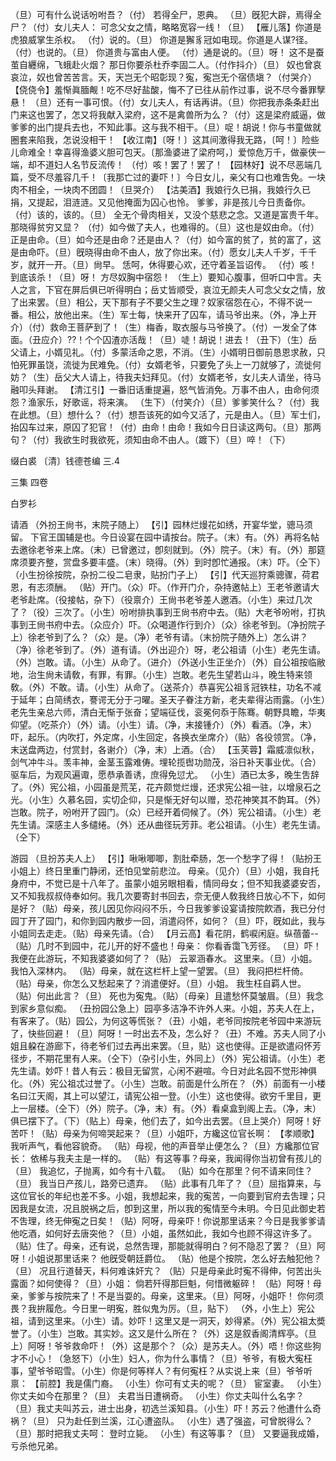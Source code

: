 <!-- { "loadSidebar": true } -->
（旦）可有什么说话吩咐吾？（付）
若得全尸，恩典。
（旦）旣犯大辟，焉得全尸？（付）女儿夫人：
可念父女之情，略略宽容一线！（旦）
【雁儿落】你道是虎狼威掌生杀权。
（付）说的。（旦）
你道是獬豸冠如电现。你道是人谋?径。
（付）也说的。（旦）
你道贵与富由人便。
（付）通是说的。（旦）呀！
这不是蚕茧自纒绵，飞蛾赴火烟？
那日你要杀杜乔李固二人。（付作抖介）（旦）
奴也曾哀哀泣，奴也曾苦苦言。天，天岂无个昭彰现？寃，寃岂无个宿债塡？（付哭介）
【侥侥令】羞惭眞腼觍！吃不尽好盐酸，悔不了已往从前作过事，说不尽今番罪孼悬！
（旦）还有一事可恨。（付）女儿夫人，有话再讲。（旦）你把我赤条条赶出门来这也罢了，怎又将我献入梁府，这不是禽兽所为么？（付）这是梁府威逼，做爹爹的出门提兵去也，不知此事。这与我不相干。（旦）哫！胡说！你与书童做就圈套来陷我，怎说没相干！
【收江南】〔呀！〕这其间激得我无路，〔呵！〕险些儿命难全！幸喜得渔婆义胆可包天。〔那渔婆进了梁府呵，〕爱惊危万千，做豪侠一端，却不道妇人名节反流传！
（付）咳！罢了！罢了！
【园林好】说不尽恶端几篇，受不尽羞容几千！〔我那亡过的妻吓！〕今日女儿，亲父有口也难吿免。一块肉不相全，一块肉不团圆！（旦哭介）
【沽美酒】我娘行久已捐，我娘行久已捐，又提起，泪涟涟。又见他掩面为囚心也怜。
爹爹，非是孩儿今日责备你。（付）该的，该的。（旦）
全无个骨肉相关，又没个慈悲之念。又道是富贵千年。那晓得贫穷又显？
（付）如今做了夫人，也难得的。（旦）这也是奴由命。（付）正是由命。（旦）如今还是由命？还是由人？（付）如今富的贫了，贫的富了，这是由命吓。（旦）旣晓得由命不由人，放了你出来。（付）愿女儿夫人千岁，千千岁，就开一开。（旦）尙早。
恁呵，休得要心欢，还守着圣旨诏传。
（付）咳！到底该杀！（旦）呀！
方尽奴胸中宿怨！
（生上）要知心腹事，但听口中言。夫人之言，下官在屏后俱已听得明白；岳丈皆顺受，哀泣无颜夫人可念父女之情，放了出来罢。（旦）相公，天下那有子不要父生之理？奴家宿怨在心，不得不说一番。相公，放他出来。（生）军士每，快来开了囚车，请马爷出来。（外，净上开介）（付）救命王菩萨到了！（生）梅香，取衣服与马爷换了。（付）一发全了体面。（丑应介）??！个个囚渣亦活哉！（旦）唗！胡说！进去！（丑下）（生）岳父请上，小婿见礼。（付）多蒙活命之恩，不消。（生）小婿明日御前恳恩求赦，只怕死罪虽饶，流徙为民难免。（付）女婿老爷，只要免了头上一刀就够了，流徙何妨？（生）岳父大人请上，待我夫妇拜见。（付）女婿老爷，女儿夫人请坐，待马融叩头拜谢。
【清江引】一番旧话重提遍，怒气皆消免。万事不由人，由命何须怨？渔家乐，好歌谣，将来演。
（生下）（付笑介）（旦）爹爹笑什么？（付）我在此想。（旦）想什么？（付）想吾该死的如今又活了，元是由人。（旦）军士们，抬囚车过来，原囚了犯官！（付）由命！由命！我如今日日读这两句。（旦）那两句？（付）我欲生时我欲死，须知由命不由人。（踱下）（旦）啐！（下）

缀白裘 〔清〕钱德苍编 三.4
 
 
三集 
四卷
 
白罗衫
 
请酒
（外扮王尙书，末院子随上）
【引】园林烂熳花如绣，开宴华堂，骢马须留。
下官王国辅是也。今日设宴在园中请按台。院子。（末）有。（外）再将名帖去邀徐老爷来上席。（末）已曾邀过，卽刻就到。（外）院子。（末）有。（外）那筵席须要齐整，赏盘多要丰盛。（末）晓得。（外）到时卽忙通报。（末）吓。（仝下）（小生扮徐按院，杂扮二役二皂隶，贴扮门子上）
【引】代天巡狩乘骢骤，荷君恩，有志须酬。
（贴）开门。（众）吓。（作开门介，杂持邀帖上）王老爷邀请大老爷赴席。（役接帖，杂下）（役禀介）王尙书老爷差人邀酒。（小生）来过几次了？（役）三次了。（小生）吩咐排执事到王尙书府中去。（贴）大老爷吩咐，打执事到王尙书府中去。（众应介）吓。（众喝道作行到介）（众）徐老爷到。（净扮院子上）徐老爷到了么？（众）是。（净）老爷有请。（末扮院子随外上）怎么讲？（净）徐老爷到了。（外）道有请。（外出迎介）呀，老公祖请（小生）老先生请。（外）岂敢。请。（小生）从命了。（进介）（外送小生正坐介）（外）自公祖按临敝地，治生尙未请敎，有罪，有罪。（小生）岂敢。老先生望若山斗，晚生特来领敎。（外）不敢。请。（小生）从命了。（送茶介）恭喜宪公祖豸冠铁柱，功名不减于延年；白简绣衣，謇谔无分于刁曜。圣天子眷注方新，老夫辈得沾雨露。（小生）老先生亲总六师，清白无惭于张奋；望端征伐，衮冕何忝于陈骞。朝野具瞻，华夷仰望。（吃茶介）（外）请。（小生）请。（净，末接锺介）（外）看酒。（净，末）吓，起乐。（内吹打，外定席，小生回定，各换衣坐席介）（贴）各役领赏。（净，末送盘两边，付赏封，各谢介）（净，末）上酒。（合）
【玉芙蓉】霜威凛似秋，剑气冲牛斗。羡丰神，金茎玉露难俦。埋轮揽辔功勋茂，浴日补天事业优。（合）驱车后，为观风遍诹，愿恭承善诱，庶得免愆尤。
（小生）酒已太多，晚生吿辞了。（外）宪公祖，小园虽是荒芜，花卉颇觉烂熳，还求宪公祖一驻，以增泉石之光。（小生）久慕名园，实切企仰，只是惭无好句以赠，恐花神笑其不韵耳。（外）岂敢。院子，吩咐开了园门。（众）已经开着伺候了。（外）宪公祖请。（小生）老先生请。深感主人多缱绻。（外）还从曲径玩芳菲。老公祖请。（小生）老先生请。（仝下）
 
游园
（旦扮苏夫人上）
【引】啾啾唧唧，割肚牵肠，怎一个愁字了得！（贴扮王小姐上）终日里重门静闭，还怕见堂前悲泣。
母亲。（见介）（旦）小姐，我自托身府中，不觉已是十八年了。虽蒙小姐另眼相看，情同母女；但不知我婆婆安否，又不知我叔叔侍奉如何。我几次要寄封书回去，奈无便人敎我终日放心不下，如何是好？（贴）母亲，孩儿因见你闷闷不乐，今日我爹爹设宴请按院飮酒，我已分付园丁开了园门，和你到园内散步一回，消遣闷怀，如何？（旦）吓，旣如此，我与小姐同去走走。（贴）母亲先请。（合）
【月云高】看花阴，鹤唳闲庭。纵蓓蕾--
（贴）几时不到园中，花儿开的好不盛也！母亲：
你看香霭飞芳径。
（旦）吓！我便在此游玩，不知我婆婆如何了？（贴）
云翠涵春水。
这里来。（旦）小姐。
我怕入深林内。
（贴）母亲，就在这栏杆上望一望罢。（旦）
我闷把栏杆倚。
（贴）母亲，你怎么又愁起来了？消遣便好。（旦）小姐。
我生枉自羁人世。
（贴）何出此言？（旦）
死也为寃鬼。（贴）〔母亲〕且遣愁怀莫皱眉。（旦）我念到家乡意似痴。
（丑扮园公急上）园亭多洁净不许外人来。小姐，苏夫人在上，有客来了。（贴）园公，为何这等慌张？（丑）小姐，老爷同按院老爷园中来游玩了，快些回避！（旦）阿呀！一时出去不及，怎么好？（丑）不难。苏夫人同了小姐且躱在游廊下，待老爷们过去再出来罢。（旦，贴）这也使得。正是欲遣闷怀芳径步，不期花里有人来。（仝下）（杂引小生，外同上）（外）宪公祖请。（小生）老先生请。妙吓！昔人有云：极目无留赏，心闲不避喧。今日对此名园不觉形神俱化。（外）宪公祖忒过誉了。（小生）岂敢。前面是什么所在？（外）前面有一小楼名曰江天阁，其上可以望江，请宪公祖一登。（小生）这也使得。欲穷千里目，更上一层楼。（仝下）（外）院子。（净，末）有。（外）看桌盒到阁上去。（净，末）俱已摆下了。（下）（贴上）母亲，他们去了，如今出去罢。（旦上哭介）阿呀！好苦吓！（贴）母亲为何啼哭起来？（旦）小姐吓，方纔这位官长啊：
【孝顺歌】我听声气，看他容貌奇。
（贴）母视，他的声音举止便怎么？（旦）方纔那位官长：
依稀与我夫主是一样的。
（贴）有这等事？母亲，我闻得你当初曾有孩儿的（旦）
我追忆，子抛离，如今有十八载。
（贴）如今在那里？何不请来同住？（旦）
我当日产孩儿，路旁已遗弃。
（贴）此事有几年了？（旦）屈指算来，与这位官长的年纪也差不多。小姐，我想起来，我的寃苦，一向要到官府去吿理；只因我是女流，况且脱祸之后，卽到这里，所以我的寃情至今未明。今日见此御史若不吿理，终无伸寃之日矣！（贴）阿呀，母亲吓！你说那里话来？今日是我爹爹请他吃酒，如何好去唐突他？（旦）小姐，虽然如此，我如今也顾不得这许多了。（贴）住了。母亲，还有说，总然吿理，那能就得明白？何不隐忍了罢？（旦）阿呀！小姐说那里话来？
他旣受朝廷爵位。
（贴）他是个按院，怎么好去触犯他？（旦）
况且行道替天，料何难诛奸宄？
（贴）只是母亲此时寃不得伸，何苦出头露面？如何使得？（旦）小姐：
倘若歼得那巨魁，何惜微躯碎！
（贴）阿呀！母亲，爹爹与按院来了！不是当耍的。母亲，这里来。（旦）阿呀，小姐吓！
你何须畏？我拚履危。今日里一明寃，胜似鬼为厉。（旦，贴下）
（外，小生上）宪公祖，请到这里来。（小生）请。妙吓！这里又是一洞天，妙得紧。（外）宪公祖太奬誉了。（小生）岂敢。其实妙。这又是什么所在？（外）这是叙香阁清辉亭。（旦上）阿呀！爷爷救命吓！（外）这是那个？（众）是苏夫人。（外）唔！你这些狗才不小心！（急怒下）（小生）妇人，你为什么事情？（旦）爷爷，有极大寃枉事，望爷爷昭雪。（小生）你是何等样人？有何寃枉？从实说上来（旦）爷爷听禀：
【前腔】我是儒门裔。
（小生）你可有丈夫的呢？（旦）
宦室妻。
（小生）你丈夫如今在那里？（旦）
夫君当日遭祸奇。
（小生）你丈夫叫什么名字？（旦）我丈夫叫苏云，进士出身，初选兰溪知县。（小生）吓！苏云？他遭什么奇祸？（旦）
只为赴任到兰溪，江心遭盗队。
（小生）遇了强盗，可曾脱得么？（旦）那时把我丈夫呵：
登时立毙。
（小生）有这等事？（旦）
又要逼我成婚，亏杀他兄弟。
